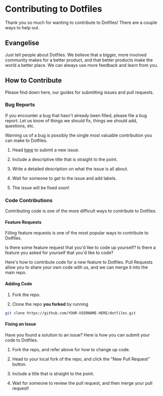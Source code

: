 # Contributing to Dotfiles

Thank you so much for wanting to contribute to Dotfiles! There are a couple ways to help out.

## Evangelise

Just tell people about Dotfiles. We believe that a bigger, more involved community makes for a better product, and that better products make the world a better place. We can always use more feedback and learn from you.

## How to Contribute

Please find down here, our guides for submitting issues and pull requests.

### Bug Reports

If you encounter a bug that hasn't already been filled, please file a bug report. Let us know of things we should fix, things we should add, questions, etc.

Warning us of a bug is possibly the single most valuable contribution you can make to Dotfiles.

1) Head [here](https://github.com/reedia/dotfiles/issues/new) to submit a new issue.

2) Include a descriptive title that is straight to the point.

3) Write a detailed description on what the issue is all about.

4) Wait for someone to get to the issue and add labels.

5) The issue will be fixed soon!

### Code Contributions

Contributing code is one of the more difficult ways to contribute to Dotfiles.

#### Feature Requests

Filling feature requests is one of the most popular ways to contribute to Dotfiles.

Is there some feature request that you'd like to code up yourself? Is there a feature you asked for yourself that you'd like to code?

Here's how to contribute code for a new feature to Dotfiles. Pull Requests allow you to share your own code with us, and we can merge it into the main repo.

#### Adding Code

1) Fork the repo.

2) Clone the repo **you forked** by running

```sh
git clone https://github.com/YOUR-USERNAME-HERE/dotfiles.git
```

#### Fixing an Issue

Have you found a solution to an issue? Here is how you can submit your code to Dotfiles.

1) Fork the repo, and refer above for how to change up code.

2) Head to your local fork of the repo, and click the "New Pull Request" button.

3) Include a title that is straight to the point.

4) Wait for someone to review the pull request, and then merge your pull request!
